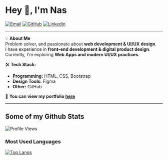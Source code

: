 # Hey 👋, I'm Nas

[![Email](https://img.shields.io/badge/Email-dinkznasaruddin%40gmail.com-red?style=flat&logo=gmail&logoColor=white)](mailto:dinkznasaruddin91@gmail.com)
[![GitHub](https://img.shields.io/badge/GitHub-dinkznasaruddin-gray?style=flat&logo=github)](https://github.com/dinkznasaruddin)
[![LinkedIn](https://img.shields.io/badge/LinkedIn-Connect-blue?style=flat&logo=linkedin)](https://www.linkedin.com/in/dinkznasaruddin/)

---

💡 **About Me**  
Problem solver, and passionate about **web development & UI/UX design**.  
I have experience in **front-end development & digital product design**.  
Currently, I'm exploring **Web Apps and modern UI/UX practices**.  

🛠️ **Tech Stack:**  
- **Programming:** HTML, CSS, Bootstrap  
- **Design Tools:** Figma
- **Other:** GitHub  

📄 **You can view my portfolio [here](https://www.linkedin.com/in/dinkznasaruddin/)** 

---

## Some of my Github Stats  
![Profile Views](https://komarev.com/ghpvc/?username=dinkznasaruddin&color=blue)  

### Most Used Languages  
[![Top Langs](https://github-readme-stats.vercel.app/api/top-langs/?username=dinkznasaruddin&layout=compact&theme=radical)](https://github.com/dinkznasaruddin)  

